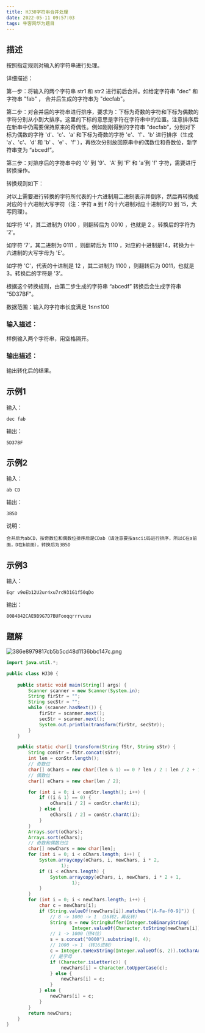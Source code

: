 ```yaml
---
title: HJ30字符串合并处理
date: 2022-05-11 09:57:03
tags: 牛客网华为题目
---
```


## 描述

按照指定规则对输入的字符串进行处理。

详细描述：

第一步：将输入的两个字符串 str1 和 str2 进行前后合并。如给定字符串  "dec"  和字符串  "fab" ， 合并后生成的字符串为  "decfab"。

第二步：对合并后的字符串进行排序，要求为：下标为奇数的字符和下标为偶数的字符分别从小到大排序。这里的下标的意思是字符在字符串中的位置。注意排序后在新串中仍需要保持原来的奇偶性。例如刚刚得到的字符串 “decfab”，分别对下标为偶数的字符 'd'、'c'、'a' 和下标为奇数的字符 'e'、'f'、'b' 进行排序（生成  'a'、'c'、'd' 和 'b' 、'e' 、'f' ），再依次分别放回原串中的偶数位和奇数位，新字符串变为 “abcedf”。

第三步：对排序后的字符串中的 '0' 到 '9'、'A' 到 'F' 和 'a'到 'f' 字符，需要进行转换操作。

转换规则如下：

对以上需要进行转换的字符所代表的十六进制用二进制表示并倒序，然后再转换成对应的十六进制大写字符（注：字符 a 到 f 的十六进制对应十进制的10 到 15，大写同理）。

如字符 '4'，其二进制为 0100 ，则翻转后为 0010 ，也就是 2 。转换后的字符为 '2'。

如字符 ‘7’，其二进制为 0111 ，则翻转后为 1110 ，对应的十进制是14，转换为十六进制的大写字母为 'E'。

如字符 'C'，代表的十进制是 12 ，其二进制为 1100 ，则翻转后为 0011，也就是3。转换后的字符是 '3'。

根据这个转换规则，由第二步生成的字符串 “abcedf” 转换后会生成字符串 "5D37BF"。

数据范围：输入的字符串长度满足 1≤*n*≤100 



### 输入描述：

样例输入两个字符串，用空格隔开。

### 输出描述：

输出转化后的结果。

## 示例1

输入：

```
dec fab
```

输出：

```
5D37BF
```

## 示例2

输入：

```
ab CD
```

输出：

```
3B5D
```

说明：

```
合并后为abCD，按奇数位和偶数位排序后是CDab（请注意要按ascii码进行排序，所以C在a前面，D在b前面），转换后为3B5D       
```

## 示例3

输入：

```
Eqr v9oEb12U2ur4xu7rd931G1f50qDo
```

输出：

```
8084842CAE9B9G7D7BUFooqqrrrvuxu
```



## 题解

![386e8979817cb5b5cd48d1136bbc147c.png](https://img.gejiba.com/images/386e8979817cb5b5cd48d1136bbc147c.png)





```java
import java.util.*;

public class HJ30 {
    
    public static void main(String[] args) {
        Scanner scanner = new Scanner(System.in);
        String firStr = "";
        String secStr = "";
        while (scanner.hasNext()) {
            firStr = scanner.next();
            secStr = scanner.next();
            System.out.println(transform(firStr, secStr));
        }
    }

    public static char[] transform(String fStr, String sStr) {
        String conStr = fStr.concat(sStr);
        int len = conStr.length();
        // 奇数位
        char[] oChars = new char[(len & 1) == 0 ? len / 2 : len / 2 + 1];
        // 偶数位
        char[] eChars = new char[len / 2];

        for (int i = 0; i < conStr.length(); i++) {
            if ((i & 1) == 0) {
                oChars[i / 2] = conStr.charAt(i);
            } else {
                eChars[i / 2] = conStr.charAt(i);
            }
        }
        Arrays.sort(oChars);
        Arrays.sort(eChars);
        // 奇数和偶数归位
        char[] newChars = new char[len];
        for (int i = 0; i < oChars.length; i++) {
            System.arraycopy(oChars, i, newChars, i * 2,
                    1);
            if (i < eChars.length) {
                System.arraycopy(eChars, i, newChars, i * 2 + 1,
                        1);
            }
        }
        for (int i = 0; i < newChars.length; i++) {
            char c = newChars[i];
            if (String.valueOf(newChars[i]).matches("[A-Fa-f0-9]")) {
                // 8 -> 1000 -> 1 （16转2，再反转）
                String s = new StringBuffer(Integer.toBinaryString(
                        Integer.valueOf(Character.toString(newChars[i]), 16))).reverse().toString();
                // 1 -> 1000（拼4位）
                s = s.concat("0000").substring(0, 4);
                // 1000 -> 1 （转16进制）
                c = Integer.toHexString(Integer.valueOf(s, 2)).toCharArray()[0];
                // 是字母
                if (Character.isLetter(c)) {
                    newChars[i] = Character.toUpperCase(c);
                } else {
                    newChars[i] = c;
                }
            } else {
                newChars[i] = c;
            }
        }
        return newChars;
    }
}

```



